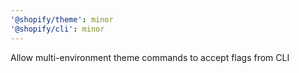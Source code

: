 ```yaml
---
'@shopify/theme': minor
'@shopify/cli': minor
---
```


Allow multi-environment theme commands to accept flags from CLI
